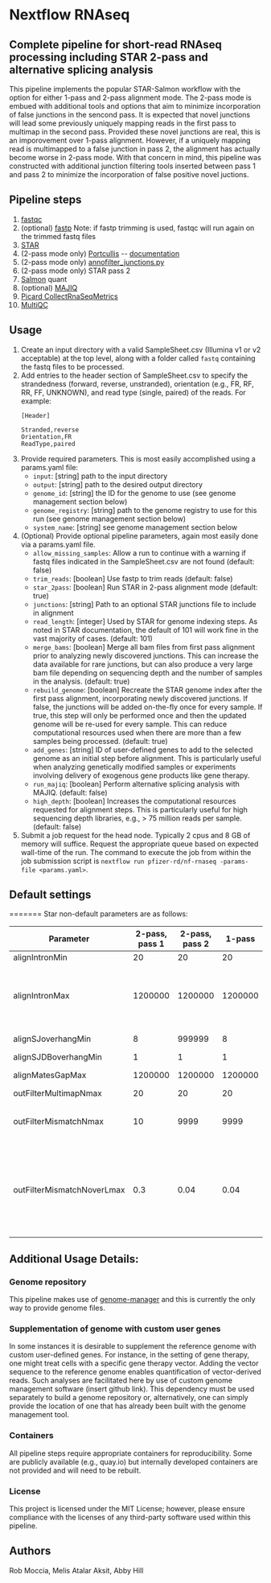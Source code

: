 # Nextflow RNAseq
## Complete pipeline for short-read RNAseq processing including STAR 2-pass and alternative splicing analysis
This pipeline implements the popular STAR-Salmon workflow with the option for either 1-pass and 2-pass alignment mode. The 2-pass mode is embued with additional tools and options that aim to minimize incorporation of false junctions in the sencond pass. It is expected that novel junctions will lead some previously uniquely mapping reads in the first pass to multimap in the second pass. Provided these novel junctions are real, this is an imporovement over 1-pass alignment. However, if a uniquely mapping read is multimapped to a false junction in pass 2, the alignment has actually become worse in 2-pass mode. With that concern in mind, this pipeline was constructed with additional junction filtering tools inserted between pass 1 and pass 2 to minimize the incorporation of false positive novel juctions.

## Pipeline steps
1. [fastqc](https://www.bioinformatics.babraham.ac.uk/projects/fastqc/)
2. (optional) [fastp](https://github.com/OpenGene/fastp) Note: if fastp trimming is used, fastqc will run again on the trimmed fastq files
3. [STAR](https://github.com/alexdobin/STAR)
4. (2-pass mode only) [Portcullis](https://github.com/EI-CoreBioinformatics/portcullis) -- [documentation](https://portcullis.readthedocs.io/en/latest/)
5. (2-pass mode only) [annofilter_junctions.py](https://github.com/pfizer-rd/annofilter-junctions)
6. (2-pass mode only) STAR pass 2
7. [Salmon](https://github.com/COMBINE-lab/salmon) quant
8. (optional) [MAJIQ](https://majiq.biociphers.org/)
9. [Picard CollectRnaSeqMetrics](https://gatk.broadinstitute.org/hc/en-us/articles/360037057492-CollectRnaSeqMetrics-Picard-)
10. [MultiQC](https://multiqc.info/)

## Usage
1. Create an input directory with a valid SampleSheet.csv (Illumina v1 or v2 acceptable) at the top level, along with a folder called `fastq` containing the fastq files to be processed.
2. Add entries to the header section of SampleSheet.csv to specify the strandedness (forward, reverse, unstranded), orientation (e.g., FR, RF, RR, FF, UNKNOWN), and read type (single, paired) of the reads. For example:
    ```
    [Header]

    Stranded,reverse
    Orientation,FR
    ReadType,paired
    ```
3. Provide required parameters. This is most easily accomplished using a params.yaml file:
    - `input`: [string] path to the input directory
    - `output`: [string] path to the desired output directory
    - `genome_id`: [string] the ID for the genome to use (see genome management section below)
    - `genome_registry`: [string] path to the genome registry to use for this run (see genome management section below)
    - `system_name`: [string] see genome management section below
4. (Optional) Provide optional pipeline parameters, again most easily done via a params.yaml file.
    - `allow_missing_samples`: Allow a run to continue with a warning if fastq files indicated in the SampleSheet.csv are not found (default: false)
    - `trim_reads`: [boolean] Use fastp to trim reads (default: false)
    - `star_2pass`: [boolean] Run STAR in 2-pass alignment mode (default: true)
    - `junctions`: [string] Path to an optional STAR junctions file to include in alignment
    - `read_length`: [integer] Used by STAR for genome indexing steps. As noted in STAR documentation, the default of 101 will work fine in the vast majority of cases. (default: 101)
    - `merge_bams`: [boolean] Merge all bam files from first pass alignment prior to analyzing newly discovered junctions. This can increase the data available for rare junctions, but can also produce a very large bam file depending on sequencing depth and the number of samples in the analysis. (default: true)
    - `rebuild_genome`: [boolean] Recreate the STAR genome index after the first pass alignment, incorporating newly discovered junctions. If false, the junctions will be added on-the-fly once for every sample. If true, this step will only be performed once and then the updated genome will be re-used for every sample. This can reduce computational resources used when there are more than a few samples being processed. (default: true)
    - `add_genes`: [string] ID of user-defined genes to add to the selected genome as an initial step before alignment. This is particularly useful when analyzing genetically modified samples or experiments involving delivery of exogenous gene products like gene therapy.
    - `run_majiq`: [boolean] Perform alternative splicing analysis with MAJIQ. (default: false)
    - `high_depth`: [boolean] Increases the computational resources requested for alignment steps. This is particularly useful for high sequencing depth libraries, e.g., > 75 million reads per sample. (default: false)
5. Submit a job request for the head node. Typically 2 cpus and 8 GB of memory will suffice. Request the appropriate queue based on expected wall-time of the run. The command to execute the job from within the job submission script is `nextflow run pfizer-rd/nf-rnaseq -params-file <params.yaml>`. 

## Default settings

=======
Star non-default parameters are as follows:

| Parameter | 2-pass, pass 1 | 2-pass, pass 2 | 1-pass | Comment |
| --------- | --------------- | -------------- | ------------- | --------- |
| alignIntronMin  | 20  | 20 | 20 | ENCODE |
| alignIntronMax | 1200000 | 1200000 | 1200000 |  This includes the maximum intron length in humans, 1160410. outSJfilterIntronMaxVsReadN will filter out unannotated junctions that create very long introns with few reads supporting them |
| alignSJoverhangMin | 8 | 999999 | 8 | 8 is ENCODE. 999999 is to prevent new junctions from being brought in in pass 2 |
| alignSJDBoverhangMin | 1 | 1 | 1 | ENCODE |
| alignMatesGapMax | 1200000 | 1200000 | 1200000 | This includes the maximum intron length in humans, 1160410 |
| outFilterMultimapNmax | 20 | 20 | 20 | ENCODE |
| outFilterMismatchNmax | 10 | 9999 | 9999 | 10 is default. 9999 is similar to ENCODE (999), but higher to make sure this variable doesn't have an affect and this is obvious to the user |
| outFilterMismatchNoverLmax | 0.3 | 0.04 | 0.04 | 0.3 is default for the first pass. 0.04 for the second pass and 1-pass is based on ENCODE outFilterMismatchNoverReadLmax=0.04, but we feel that it should be applied to the portion of the read that maps rather than the entire read length in case the actual mapped portion is much shorter than read length |

## Additional Usage Details:
### Genome repository
This pipeline makes use of [genome-manager](https://github.com/pfizer-opensource/genome-manager) and this is currently the only way to provide genome files. 

### Supplementation of genome with custom user genes
In some instances it is desirable to supplement the reference genome with custom user-defined genes. For instance, in the setting of gene therapy, one might treat cells with a specific gene therapy vector. Adding the vector sequence to the reference genome enables quantification of vector-derived reads. Such analyses are facilitated here by use of custom genome management software (insert github link). This dependency must be used separately to build a genome repository or, alternatively, one can simply provide the location of one that has already been built with the genome management tool.

### Containers
All pipeline steps require appropriate containers for reproducibility. Some are publicly available (e.g., quay.io) but internally developed containers are not provided and will need to be rebuilt. 

### License
This project is licensed under the MIT License; however, please ensure compliance with the licenses of any third-party software used within this pipeline.

## Authors
Rob Moccia, Melis Atalar Aksit, Abby Hill
